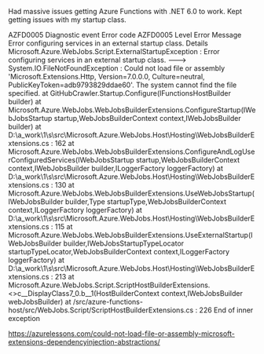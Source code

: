 Had massive issues getting Azure Functions with .NET 6.0 to work. Kept getting issues with my startup class.

AZFD0005
Diagnostic event
Error code
AZFD0005
Level
Error
Message
Error configuring services in an external startup class.
Details
Microsoft.Azure.WebJobs.Script.ExternalStartupException : Error configuring services in an external startup class. ---> System.IO.FileNotFoundException : Could not load file or assembly 'Microsoft.Extensions.Http, Version=7.0.0.0, Culture=neutral, PublicKeyToken=adb9793829ddae60'. The system cannot find the file specified. at GitHubCrawler.Startup.Configure(IFunctionsHostBuilder builder) at Microsoft.Azure.WebJobs.WebJobsBuilderExtensions.ConfigureStartup(IWebJobsStartup startup,WebJobsBuilderContext context,IWebJobsBuilder builder) at D:\a\_work\1\s\src\Microsoft.Azure.WebJobs.Host\Hosting\WebJobsBuilderExtensions.cs : 162 at Microsoft.Azure.WebJobs.WebJobsBuilderExtensions.ConfigureAndLogUserConfiguredServices(IWebJobsStartup startup,WebJobsBuilderContext context,IWebJobsBuilder builder,ILoggerFactory loggerFactory) at D:\a\_work\1\s\src\Microsoft.Azure.WebJobs.Host\Hosting\WebJobsBuilderExtensions.cs : 130 at Microsoft.Azure.WebJobs.WebJobsBuilderExtensions.UseWebJobsStartup(IWebJobsBuilder builder,Type startupType,WebJobsBuilderContext context,ILoggerFactory loggerFactory) at D:\a\_work\1\s\src\Microsoft.Azure.WebJobs.Host\Hosting\WebJobsBuilderExtensions.cs : 115 at Microsoft.Azure.WebJobs.WebJobsBuilderExtensions.UseExternalStartup(IWebJobsBuilder builder,IWebJobsStartupTypeLocator startupTypeLocator,WebJobsBuilderContext context,ILoggerFactory loggerFactory) at D:\a\_work\1\s\src\Microsoft.Azure.WebJobs.Host\Hosting\WebJobsBuilderExtensions.cs : 213 at Microsoft.Azure.WebJobs.Script.ScriptHostBuilderExtensions.<>c__DisplayClass7_0.<AddScriptHostCore>b__1(HostBuilderContext context,IWebJobsBuilder webJobsBuilder) at /src/azure-functions-host/src/WebJobs.Script/ScriptHostBuilderExtensions.cs : 226 End of inner exception

https://azurelessons.com/could-not-load-file-or-assembly-microsoft-extensions-dependencyinjection-abstractions/